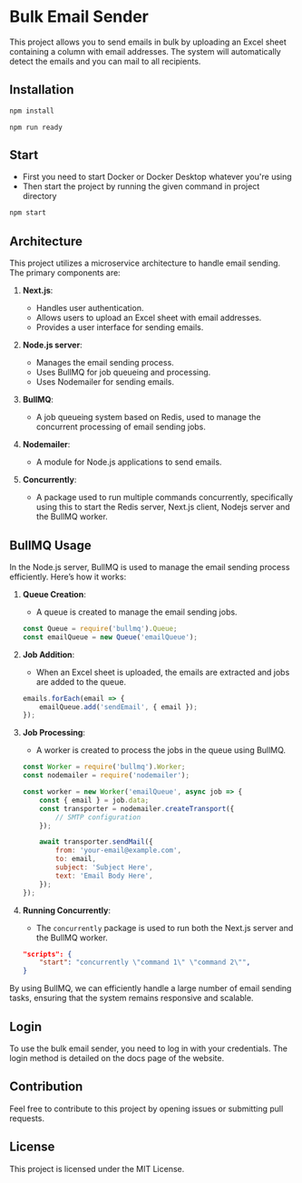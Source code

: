 # Bulk Email Sender

This project allows you to send emails in bulk by uploading an Excel sheet containing a column with email addresses. The system will automatically detect the emails and you can mail to all recipients.

## Installation

```bash
npm install
```
```
npm run ready
```

## Start

- First you need to start Docker or Docker Desktop whatever you're using
- Then start the project by running the given command in project directory 
```bash
npm start
```

## Architecture

This project utilizes a microservice architecture to handle email sending. The primary components are:

1. **Next.js**: 
    - Handles user authentication.
    - Allows users to upload an Excel sheet with email addresses.
    - Provides a user interface for sending emails.

2. **Node.js server**:
    - Manages the email sending process.
    - Uses BullMQ for job queueing and processing.
    - Uses Nodemailer for sending emails.

3. **BullMQ**:
    - A job queueing system based on Redis, used to manage the concurrent processing of email sending jobs.

4. **Nodemailer**:
    - A module for Node.js applications to send emails.

5. **Concurrently**:
    - A package used to run multiple commands concurrently, specifically using this to start the Redis server, Next.js client, Nodejs server and the BullMQ worker.

## BullMQ Usage

In the Node.js server, BullMQ is used to manage the email sending process efficiently. Here’s how it works:

1. **Queue Creation**:
    - A queue is created to manage the email sending jobs.

    ```javascript
    const Queue = require('bullmq').Queue;
    const emailQueue = new Queue('emailQueue');
    ```

2. **Job Addition**:
    - When an Excel sheet is uploaded, the emails are extracted and jobs are added to the queue.

    ```javascript
    emails.forEach(email => {
        emailQueue.add('sendEmail', { email });
    });
    ```

3. **Job Processing**:
    - A worker is created to process the jobs in the queue using BullMQ.

    ```javascript
    const Worker = require('bullmq').Worker;
    const nodemailer = require('nodemailer');

    const worker = new Worker('emailQueue', async job => {
        const { email } = job.data;
        const transporter = nodemailer.createTransport({
            // SMTP configuration
        });

        await transporter.sendMail({
            from: 'your-email@example.com',
            to: email,
            subject: 'Subject Here',
            text: 'Email Body Here',
        });
    });
    ```

4. **Running Concurrently**:
    - The `concurrently` package is used to run both the Next.js server and the BullMQ worker.

    ```json
    "scripts": {
        "start": "concurrently \"command 1\" \"command 2\"",
    }
    ```


By using BullMQ, we can efficiently handle a large number of email sending tasks, ensuring that the system remains responsive and scalable.

## Login

To use the bulk email sender, you need to log in with your credentials. The login method is detailed on the docs page of the website.

## Contribution

Feel free to contribute to this project by opening issues or submitting pull requests.

## License

This project is licensed under the MIT License.
